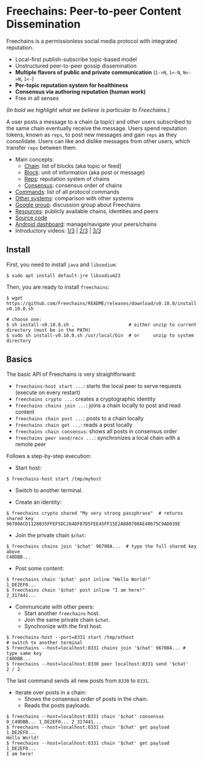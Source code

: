 # Freechains: Peer-to-peer Content Dissemination

Freechains is a permissionless social media protocol with integrated
reputation.

<!--
Freechains is a permissionless peer-to-peer publish-subscribe content
dissemination protocol:
-->

- Local-first publish-subscribe topic-based model
- Unstructured peer-to-peer gossip dissemination
- **Multiple flavors of public and private communication** (`1->N`, `1<-N`, `N<->N`, `1<-`)
- **Per-topic reputation system for healthiness**
- **Consensus via authoring reputation (human work)**
- Free in all senses

*(In bold we highlight what we believe is particular to Freechains.)*

A user posts a message to a chain (a topic) and other users subscribed to the
same chain eventually receive the message.
Users spend reputation tokens, known as `reps`, to post new messages and gain
`reps` as they consolidate.
Users can like and dislike messages from other users, which transfer `reps`
between them.

<!---
Freechains is (intended to be) decentralized, fair, free (*as-in-speech*), free
(*as-in-beer*), privacy aware, secure, persistent, SPAM resistant, and
scalable.
-->

- Main concepts:
    - [Chain](docs/chains.md):   list of blocks (aka topic or feed]
    - [Block](docs/blocks.md):   unit of information (aka post or message)
    - [Reps](docs/reps.md):      reputation system of chains
    - [Consensus](docs/cons.md): consensus order of chains
- [Commands](docs/cmds.md): list of all protocol commands
- [Other systems](docs/others.md): comparison with other systems
- [Google group](https://groups.google.com/forum/#!forum/freechains):
    discussion group about Freechains
- [Resources](docs/join.md):
    publicly available chains, identities and peers
- [Source code](https://github.com/Freechains/freechains.kt/)
- [Android dashboard](https://github.com/Freechains/android-dashboard/):
    manage/navigate your peers/chains
- Introductory videos:
    [1/3](https://www.youtube.com/watch?v=7_jM0lgWL2c) |
    [2/3](https://www.youtube.com/watch?v=bL0yyeVz_xk) |
    [3/3](https://www.youtube.com/watch?v=APlHK6YmmFw)

<!--
- Tools (`outdated`):
    - [Store](https://github.com/Freechains/store):
        interprets a chain as a dataset
    - [Sync](https://github.com/Freechains/sync):
        persist and replicate peers and chains of interest
    - [E-mail client](https://github.com/Freechains/mail/):
        communicate through an e-mail client (very hacky, abandoned?)
-->

## Install

First, you need to install `java` and `libsodium`:

```
$ sudo apt install default-jre libsodium23
```

Then, you are ready to install `freechains`:

```
$ wget https://github.com/Freechains/README/releases/download/v0.10.0/install-v0.10.0.sh

# choose one:
$ sh install-v0.10.0.sh .                    # either unzip to current directory (must be in the PATH)
$ sudo sh install-v0.10.0.sh /usr/local/bin  # or     unzip to system  directory
```

## Basics

The basic API of Freechains is very straightforward:

- `freechains-host start ...`:     starts the local peer to serve requests (execute on every restart)
- `freechains crypto ...`:         creates a cryptographic identity
- `freechains chains join ...`:    joins a chain locally to post and read content
- `freechains chain post ...`:     posts to a chain locally
- `freechains chain get ...`:      reads a post locally
- `freechains chain consensus`:    shows all posts in consensus order
- `freechains peer send/recv ...`: synchronizes a local chain with a remote peer

Follows a step-by-step execution:

- Start host:

```
$ freechains-host start /tmp/myhost
```

- Switch to another terminal.

- Create an identity:

```
$ freechains crypto shared "My very strong passphrase"  # returns shared key
96700ACD1128035FFEF5DC264DF87D5FEE45FF15E2A880708AE40675C9AD039E
```

- Join the private chain `$chat`:

```
$ freechains chains join '$chat' 96700A...  # type the full shared key above
C40DBB...
```

- Post some content:

```
$ freechains chain '$chat' post inline "Hello World!"
1_DE2EF0...
$ freechains chain '$chat' post inline "I am here!"
2_317441...
```

- Communicate with other peers:
   - Start another `freechains` host.
   - Join the same private chain `$chat`.
   - Synchronize with the first host.

```
$ freechains-host --port=8331 start /tmp/othost
# switch to another terminal
$ freechains --host=localhost:8331 chains join '$chat' 96700A... # type same key
C40DBB...
$ freechains --host=localhost:8330 peer localhost:8331 send '$chat'
2 / 2
```

The last command sends all new posts from `8330` to `8331`.

- Iterate over posts in a chain:
    - Shows the consensus order of posts in the chain.
    - Reads the posts payloads.

```
$ freechains --host=localhost:8331 chain '$chat' consensus
0_C40DBB... 1_DE2EF0... 2_317441...
$ freechains --host=localhost:8331 chain '$chat' get payload 1_DE2EF0...
Hello World!
$ freechains --host=localhost:8331 chain '$chat' get payload 1_DE2EF0...
I am here!
```

<!--
- Visualize the chain:

```
$ freechains-dot /tmp/othost/chains/chat/ | dot -Tpng -o /tmp/chat.png
$ eog /tmp/chat.png
```
-->
